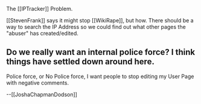 The [[IPTracker]] Problem.

[[StevenFrank]] says it might stop [[WikiRape]], but how. There should be a way to search the IP Address so we could find out what other pages the "abuser" has created/edited.

Do we really want an internal police force? I think things have settled down around here.
----
Police force, or No Police force, I want people to stop editing my User Page with negative comments.

--[[JoshaChapmanDodson]]